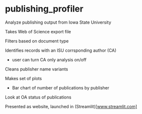 # publishing_profiler
Analyze publishing output from Iowa State University

Takes Web of Science export file

Filters based on document type

Identifies records with an ISU corrsponding author (CA)
- user can turn CA only analysis on/off

Cleans publisher name variants

Makes set of plots
- Bar chart of number of publications by publisher

Look at OA status of publications

Presented as website, launched in (Streamlit)[www.streamlit.com]
